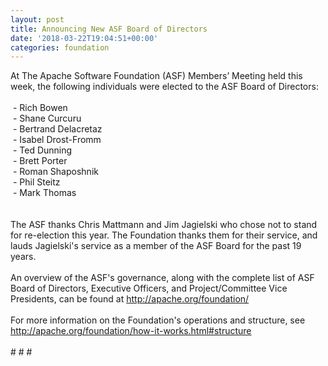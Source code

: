 ```yaml
---
layout: post
title: Announcing New ASF Board of Directors
date: '2018-03-22T19:04:51+00:00'
categories: foundation
---
```

<div>At The Apache Software Foundation (ASF) Members’ Meeting held this week, the following individuals were elected to the ASF Board of Directors:</div> 
  <div><br /></div> 
  <div>&nbsp;- Rich Bowen</div> 
  <div>&nbsp;- Shane Curcuru</div> 
  <div>&nbsp;- Bertrand Delacretaz</div> 
  <div>&nbsp;- Isabel Drost-Fromm</div> 
  <div>&nbsp;- Ted Dunning</div> 
  <div>&nbsp;- Brett Porter</div> 
  <div>&nbsp;- Roman Shaposhnik</div> 
  <div>&nbsp;- Phil Steitz</div> 
  <div>&nbsp;- Mark Thomas</div> 
  <div><br /></div> 
  <div><br /></div> 
  <div>The ASF thanks Chris Mattmann and Jim Jagielski who chose not to stand for re-election this year. The Foundation thanks them for their service, and lauds Jagielski's service as a member of the ASF Board for the past 19 years.</div> 
  <div><br /></div> 
  <div>An overview of the ASF's governance, along with the complete list of ASF Board of Directors, Executive Officers, and Project/Committee Vice Presidents, can be found at <a href="http://apache.org/foundation/">http://apache.org/foundation/</a></div> 
  <div><br /></div> 
  <div>For more information on the Foundation's operations and structure, see <a href="http://apache.org/foundation/how-it-works.html#structure">http://apache.org/foundation/how-it-works.html#structure</a></div> 
  <div><br /></div> 
  <div># # #</div>
